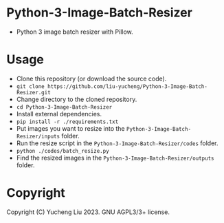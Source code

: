 # Python-3-Image-Batch-Resizer

- Python 3 image batch resizer with Pillow.

# Usage

- Clone this repository (or download the source code).
- `git clone https://github.com/liu-yucheng/Python-3-Image-Batch-Resizer.git`
- Change directory to the cloned repository.
- `cd Python-3-Image-Batch-Resizer`
- Install external dependencies.
- `pip install -r ./requirements.txt`
- Put images you want to resize into the `Python-3-Image-Batch-Resizer/inputs` folder.
- Run the resize script in the `Python-3-Image-Batch-Resizer/codes` folder.
- `python ./codes/batch_resize.py`
- Find the resized images in the `Python-3-Image-Batch-Resizer/outputs` folder.

# Copyright

Copyright (C) Yucheng Liu 2023. GNU AGPL3/3+ license.
